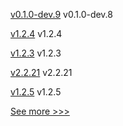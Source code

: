 
[v0.1.0-dev.9](https://github.com/hyperledger/anoncreds-rs/releases/tag/v0.1.0-dev.9) v0.1.0-dev.8

[v1.2.4](https://github.com/hyperledger/firefly-evmconnect/releases/tag/v1.2.4) v1.2.4

[v1.2.3](https://github.com/hyperledger/firefly-evmconnect/releases/tag/v1.2.3) v1.2.3

[v2.2.21](https://github.com/hyperledger/fabric-sdk-java/releases/tag/v2.2.21) v2.2.21

[v1.2.5](https://github.com/hyperledger/firefly-transaction-manager/releases/tag/v1.2.5) v1.2.5


[See more >>>](https://start-here.hyperledger.org/releases)
